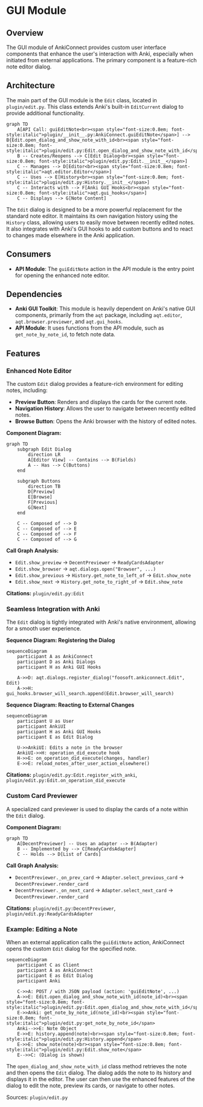 # GUI Module

## Overview

The GUI module of AnkiConnect provides custom user interface components that enhance the user's interaction with Anki, especially when initiated from external applications. The primary component is a feature-rich note editor dialog.

## Architecture

The main part of the GUI module is the `Edit` class, located in `plugin/edit.py`. This class extends Anki's built-in `EditCurrent` dialog to provide additional functionality.

```mermaid
graph TD
    A[API Call: guiEditNote<br><span style="font-size:0.8em; font-style:italic">plugin/__init__.py:AnkiConnect.guiEditNote</span>] --> B{Edit.open_dialog_and_show_note_with_id<br><span style="font-size:0.8em; font-style:italic">plugin/edit.py:Edit.open_dialog_and_show_note_with_id</span>}
    B -- Creates/Reopens --> C[Edit Dialog<br><span style="font-size:0.8em; font-style:italic">plugin/edit.py:Edit.__init__</span>]
    C -- Manages --> D[Editor<br><span style="font-size:0.8em; font-style:italic">aqt.editor.Editor</span>]
    C -- Uses --> E[History<br><span style="font-size:0.8em; font-style:italic">plugin/edit.py:History.__init__</span>]
    C -- Interacts with --> F[Anki GUI Hooks<br><span style="font-size:0.8em; font-style:italic">aqt.gui_hooks</span>]
    C -- Displays --> G[Note Content]
```

The `Edit` dialog is designed to be a more powerful replacement for the standard note editor. It maintains its own navigation history using the `History` class, allowing users to easily move between recently edited notes. It also integrates with Anki's GUI hooks to add custom buttons and to react to changes made elsewhere in the Anki application.

## Consumers

-   **API Module**: The `guiEditNote` action in the API module is the entry point for opening the enhanced note editor.

## Dependencies

-   **Anki GUI Toolkit**: This module is heavily dependent on Anki's native GUI components, primarily from the `aqt` package, including `aqt.editor`, `aqt.browser.previewer`, and `aqt.gui_hooks`.
-   **API Module**: It uses functions from the API module, such as `get_note_by_note_id`, to fetch note data.

## Features

### Enhanced Note Editor

The custom `Edit` dialog provides a feature-rich environment for editing notes, including:

-   **Preview Button**: Renders and displays the cards for the current note.
-   **Navigation History**: Allows the user to navigate between recently edited notes.
-   **Browse Button**: Opens the Anki browser with the history of edited notes.

**Component Diagram:**
```mermaid
graph TD
    subgraph Edit Dialog
        direction LR
        A[Editor View] -- Contains --> B(Fields)
        A -- Has --> C(Buttons)
    end

    subgraph Buttons
        direction TB
        D[Preview]
        E[Browse]
        F[Previous]
        G[Next]
    end

    C -- Composed of --> D
    C -- Composed of --> E
    C -- Composed of --> F
    C -- Composed of --> G
```

**Call Graph Analysis:**

-   `Edit.show_preview` -> `DecentPreviewer` -> `ReadyCardsAdapter`
-   `Edit.show_browser` -> `aqt.dialogs.open("Browser", ...)`
-   `Edit.show_previous` -> `History.get_note_to_left_of` -> `Edit.show_note`
-   `Edit.show_next` -> `History.get_note_to_right_of` -> `Edit.show_note`

**Citations:** `plugin/edit.py:Edit`

### Seamless Integration with Anki

The `Edit` dialog is tightly integrated with Anki's native environment, allowing for a smooth user experience.

**Sequence Diagram: Registering the Dialog**
```mermaid
sequenceDiagram
    participant A as AnkiConnect
    participant D as Anki Dialogs
    participant H as Anki GUI Hooks

    A->>D: aqt.dialogs.register_dialog("foosoft.ankiconnect.Edit", Edit)
    A->>H: gui_hooks.browser_will_search.append(Edit.browser_will_search)
```

**Sequence Diagram: Reacting to External Changes**
```mermaid
sequenceDiagram
    participant U as User
    participant AnkiUI
    participant H as Anki GUI Hooks
    participant E as Edit Dialog

    U->>AnkiUI: Edits a note in the browser
    AnkiUI->>H: operation_did_execute hook
    H->>E: on_operation_did_execute(changes, handler)
    E->>E: reload_notes_after_user_action_elsewhere()
```

**Citations:** `plugin/edit.py:Edit.register_with_anki`, `plugin/edit.py:Edit.on_operation_did_execute`

### Custom Card Previewer

A specialized card previewer is used to display the cards of a note within the `Edit` dialog.

**Component Diagram:**
```mermaid
graph TD
    A[DecentPreviewer] -- Uses an adapter --> B(Adapter)
    B -- Implemented by --> C[ReadyCardsAdapter]
    C -- Holds --> D[List of Cards]
```

**Call Graph Analysis:**

-   `DecentPreviewer._on_prev_card` -> `Adapter.select_previous_card` -> `DecentPreviewer.render_card`
-   `DecentPreviewer._on_next_card` -> `Adapter.select_next_card` -> `DecentPreviewer.render_card`

**Citations:** `plugin/edit.py:DecentPreviewer`, `plugin/edit.py:ReadyCardsAdapter`

### Example: Editing a Note

When an external application calls the `guiEditNote` action, AnkiConnect opens the custom `Edit` dialog for the specified note.

```mermaid
sequenceDiagram
    participant C as Client
    participant A as AnkiConnect
    participant E as Edit Dialog
    participant Anki

    C->>A: POST / with JSON payload (action: 'guiEditNote', ...)
    A->>E: Edit.open_dialog_and_show_note_with_id(note_id)<br><span style="font-size:0.8em; font-style:italic">plugin/edit.py:Edit.open_dialog_and_show_note_with_id</span>
    E->>Anki: get_note_by_note_id(note_id)<br><span style="font-size:0.8em; font-style:italic">plugin/edit.py:get_note_by_note_id</span>
    Anki-->>E: Note Object
    E->>E: history.append(note)<br><span style="font-size:0.8em; font-style:italic">plugin/edit.py:History.append</span>
    E->>E: show_note(note)<br><span style="font-size:0.8em; font-style:italic">plugin/edit.py:Edit.show_note</span>
    E-->>C: (Dialog is shown)
```

The `open_dialog_and_show_note_with_id` class method retrieves the note and then opens the `Edit` dialog. The dialog adds the note to its history and displays it in the editor. The user can then use the enhanced features of the dialog to edit the note, preview its cards, or navigate to other notes.

Sources: `plugin/edit.py`
